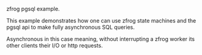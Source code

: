 zfrog pgsql example.

This example demonstrates how one can use zfrog state machines and the
pgsql api to make fully asynchronous SQL queries.

Asynchronous in this case meaning, without interrupting a zfrog worker its
other clients their I/O or http requests.



